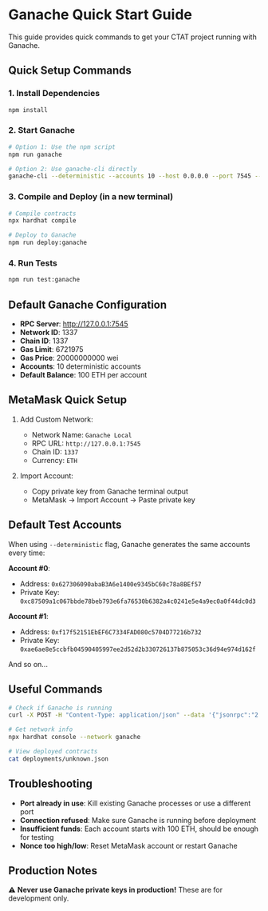 # Ganache Quick Start Guide

This guide provides quick commands to get your CTAT project running with Ganache.

## Quick Setup Commands

### 1. Install Dependencies
```bash
npm install
```

### 2. Start Ganache
```bash
# Option 1: Use the npm script
npm run ganache

# Option 2: Use ganache-cli directly
ganache-cli --deterministic --accounts 10 --host 0.0.0.0 --port 7545 --networkId 1337
```

### 3. Compile and Deploy (in a new terminal)
```bash
# Compile contracts
npx hardhat compile

# Deploy to Ganache
npm run deploy:ganache
```

### 4. Run Tests
```bash
npm run test:ganache
```

## Default Ganache Configuration

- **RPC Server**: http://127.0.0.1:7545
- **Network ID**: 1337
- **Chain ID**: 1337
- **Gas Limit**: 6721975
- **Gas Price**: 20000000000 wei
- **Accounts**: 10 deterministic accounts
- **Default Balance**: 100 ETH per account

## MetaMask Quick Setup

1. Add Custom Network:
   - Network Name: `Ganache Local`
   - RPC URL: `http://127.0.0.1:7545`
   - Chain ID: `1337`
   - Currency: `ETH`

2. Import Account:
   - Copy private key from Ganache terminal output
   - MetaMask → Import Account → Paste private key

## Default Test Accounts

When using `--deterministic` flag, Ganache generates the same accounts every time:

**Account #0**: 
- Address: `0x627306090abaB3A6e1400e9345bC60c78a8BEf57`
- Private Key: `0xc87509a1c067bbde78beb793e6fa76530b6382a4c0241e5e4a9ec0a0f44dc0d3`

**Account #1**: 
- Address: `0xf17f52151EbEF6C7334FAD080c5704D77216b732`
- Private Key: `0xae6ae8e5ccbfb04590405997ee2d52d2b330726137b875053c36d94e974d162f`

And so on...

## Useful Commands

```bash
# Check if Ganache is running
curl -X POST -H "Content-Type: application/json" --data '{"jsonrpc":"2.0","method":"eth_accounts","params":[],"id":1}' http://127.0.0.1:7545

# Get network info
npx hardhat console --network ganache

# View deployed contracts
cat deployments/unknown.json
```

## Troubleshooting

- **Port already in use**: Kill existing Ganache processes or use a different port
- **Connection refused**: Make sure Ganache is running before deployment
- **Insufficient funds**: Each account starts with 100 ETH, should be enough for testing
- **Nonce too high/low**: Reset MetaMask account or restart Ganache

## Production Notes

⚠️ **Never use Ganache private keys in production!** These are for development only.
